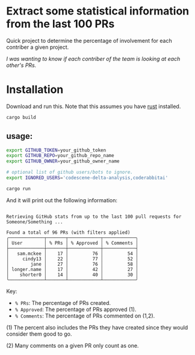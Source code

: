 # Extract some statistical information from the last 100 PRs

Quick project to determine the percentage of involvement for each contriber a given project. 

*I was wanting to know if each contriber of the team is looking at each other's PRs.*

# Installation
Download and run this. Note that this assumes you have [rust](https://www.rust-lang.org) installed.
```bash
cargo build
```

## usage:
```bash
export GITHUB_TOKEN=your_github_token
export GITHUB_REPO=your_github_repo_name
export GITHUB_OWNER=your_github_owner_name

# optional list of github users/bots to ignore.
export IGNORED_USERS='codescene-delta-analysis,coderabbitai'

cargo run
```

And it will print out the following information:
```text

Retrieving GitHub stats from up to the last 100 pull requests for Someone/Something ...

Found a total of 96 PRs (with filters applied)
╭─────────────┬───────┬────────────┬────────────╮
│ User        │ % PRs │ % Approved │ % Comments │
├─────────────┼───────┼────────────┼────────────┤
│   sam.mckee │    17 │         76 │         54 │
│     cindy13 │    22 │         77 │         52 │
│        jane │    27 │         76 │         58 │
│ longer.name │    17 │         42 │         27 │
│    shorter0 │    14 │         40 │         30 │
╰─────────────┴───────┴────────────┴────────────╯
```
Key:
* `% PRs`: The percentage of PRs created.
* `% Approved`: The percentage of PRs approved (1). 
* `% Comments`: The percentage of PRs commented on (1,2).

(1) The percent also includes the PRs they have created since they would consider them good to go.

(2) Many comments on a given PR only count as one.
